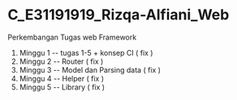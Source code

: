 # C_E31191919_Rizqa-Alfiani_Web
Perkembangan Tugas web Framework

1. Minggu 1 -- tugas 1-5 + konsep CI ( fix )
2. Minggu 2 -- Router ( fix )
3. Minggu 3 -- Model dan Parsing data ( fix )
4. Minggu 4 -- Helper ( fix )
5. Minggu 5 -- Library ( fix )


